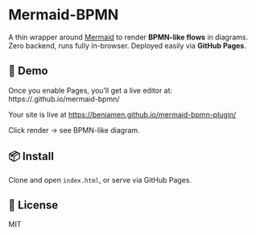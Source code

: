 # Mermaid-BPMN

A thin wrapper around [Mermaid](https://mermaid.js.org) to render **BPMN-like flows** in diagrams.  
Zero backend, runs fully in-browser. Deployed easily via **GitHub Pages**.

## 🚀 Demo
Once you enable Pages, you’ll get a live editor at:
https://<your-username>.github.io/mermaid-bpmn/

Your site is live at https://benjamen.github.io/mermaid-bpmn-plugin/

Click render → see BPMN-like diagram.

## 📦 Install
Clone and open `index.html`, or serve via GitHub Pages.

## 🔑 License
MIT
